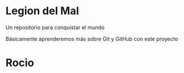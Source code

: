 # Legion del Mal
Un repositorio para conquistar el mundo

Básicamente aprenderemos más sobre Git y GitHub con este proyecto

# Rocio